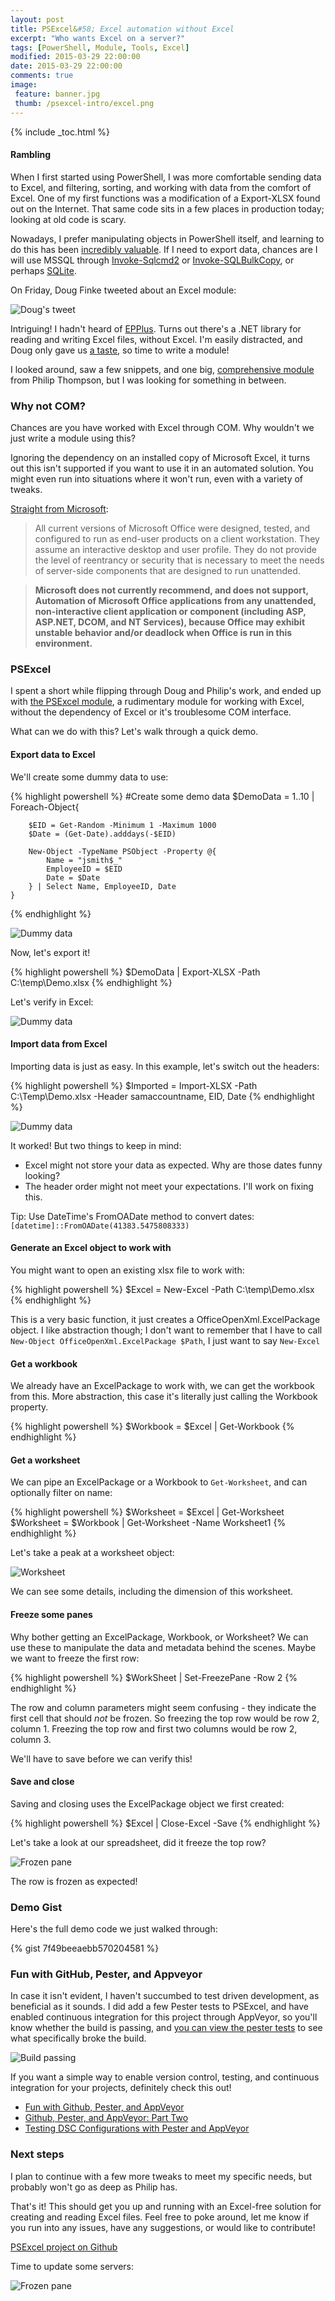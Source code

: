 ```yaml
---
layout: post
title: PSExcel&#58; Excel automation without Excel
excerpt: "Who wants Excel on a server?"
tags: [PowerShell, Module, Tools, Excel]
modified: 2015-03-29 22:00:00
date: 2015-03-29 22:00:00
comments: true
image:
 feature: banner.jpg
 thumb: /psexcel-intro/excel.png
---
```

{% include _toc.html %}

#### Rambling

When I first started using PowerShell, I was more comfortable sending data to Excel, and filtering, sorting, and working with data from the comfort of Excel. One of my first functions was a modification of a Export-XLSX found out on the Internet. That same code sits in a few places in production today; looking at old code is scary.

Nowadays, I prefer manipulating objects in PowerShell itself, and learning to do this has been [incredibly valuable](http://ramblingcookiemonster.github.io/Why-PowerShell/). If I need to export data, chances are I will use MSSQL through [Invoke-Sqlcmd2](https://github.com/RamblingCookieMonster/PowerShell/blob/master/Invoke-Sqlcmd2.ps1) or [Invoke-SQLBulkCopy](https://github.com/RamblingCookieMonster/PowerShell/blob/master/Invoke-SQLBulkCopy.ps1), or perhaps [SQLite](http://ramblingcookiemonster.github.io/SQLite-and-PowerShell).

On Friday, Doug Finke tweeted about an Excel module:

![Doug's tweet](/images/psexcel-intro/dfinketweet.png)

Intriguing! I hadn't heard of [EPPlus](https://epplus.codeplex.com/). Turns out there's a .NET library for reading and writing Excel files, without Excel. I'm easily distracted, and Doug only gave us [a taste](https://github.com/dfinke/ImportExcel), so time to write a module!

I looked around, saw a few snippets, and one big, [comprehensive module](https://excelpslib.codeplex.com/) from Philip Thompson, but I was looking for something in between.

### Why not COM?

Chances are you have worked with Excel through COM. Why wouldn't we just write a module using this?

Ignoring the dependency on an installed copy of Microsoft Excel, it turns out this isn't supported if you want to use it in an automated solution. You might even run into situations where it won't run, even with a variety of tweaks.

[Straight from Microsoft](https://support.microsoft.com/en-us/kb/257757):

> All current versions of Microsoft Office were designed, tested, and configured to run as end-user products on a client workstation. They assume an interactive desktop and user profile. They do not provide the level of reentrancy or security that is necessary to meet the needs of server-side components that are designed to run unattended.

> **Microsoft does not currently recommend, and does not support, Automation of Microsoft Office applications from any unattended, non-interactive client application or component (including ASP, ASP.NET, DCOM, and NT Services), because Office may exhibit unstable behavior and/or deadlock when Office is run in this environment.**

### PSExcel

I spent a short while flipping through Doug and Philip's work, and ended up with [the PSExcel module](https://github.com/RamblingCookieMonster/PSExcel), a rudimentary module for working with Excel, without the dependency of Excel or it's troublesome COM interface.

What can we do with this? Let's walk through a quick demo.

#### Export data to Excel

We'll create some dummy data to use:

{% highlight powershell %}
#Create some demo data
    $DemoData = 1..10 | Foreach-Object{

        $EID = Get-Random -Minimum 1 -Maximum 1000
        $Date = (Get-Date).adddays(-$EID)

        New-Object -TypeName PSObject -Property @{
            Name = "jsmith$_"
            EmployeeID = $EID
            Date = $Date
        } | Select Name, EmployeeID, Date
    }
{% endhighlight %}

![Dummy data](/images/psexcel-intro/dummydata.png)

Now, let's export it!

{% highlight powershell %}
$DemoData | Export-XLSX -Path C:\temp\Demo.xlsx
{% endhighlight %}

Let's verify in Excel:

![Dummy data](/images/psexcel-intro/export.png)

#### Import data from Excel

Importing data is just as easy. In this example, let's switch out the headers:

{% highlight powershell %}
$Imported = Import-XLSX -Path C:\Temp\Demo.xlsx -Header samaccountname, EID, Date
{% endhighlight %}

![Dummy data](/images/psexcel-intro/imported.png)

It worked! But two things to keep in mind:

* Excel might not store your data as expected. Why are those dates funny looking?
* The header order might not meet your expectations. I'll work on fixing this.

Tip: Use DateTime's FromOADate method to convert dates: ```[datetime]::FromOADate(41383.5475808333)```

#### Generate an Excel object to work with

You might want to open an existing xlsx file to work with:

{% highlight powershell %}
$Excel = New-Excel -Path C:\temp\Demo.xlsx
{% endhighlight %}

This is a very basic function, it just creates a OfficeOpenXml.ExcelPackage object. I like abstraction though; I don't want to remember that I have to call ```New-Object OfficeOpenXml.ExcelPackage $Path```, I just want to say ```New-Excel```

#### Get a workbook

We already have an ExcelPackage to work with, we can get the workbook from this. More abstraction, this case it's literally just calling the Workbook property.

{% highlight powershell %}
$Workbook = $Excel | Get-Workbook
{% endhighlight %}

#### Get a worksheet

We can pipe an ExcelPackage or a Workbook to ```Get-Worksheet```, and can optionally filter on name:

{% highlight powershell %}
$Worksheet = $Excel | Get-Worksheet
$Worksheet = $Workbook | Get-Worksheet -Name Worksheet1
{% endhighlight %}

Let's take a peak at a worksheet object:

![Worksheet](/images/psexcel-intro/worksheet.png)

We can see some details, including the dimension of this worksheet.

#### Freeze some panes

Why bother getting an ExcelPackage, Workbook, or Worksheet? We can use these to manipulate the data and metadata behind the scenes. Maybe we want to freeze the first row:

{% highlight powershell %}
$WorkSheet | Set-FreezePane -Row 2
{% endhighlight %}

The row and column parameters might seem confusing - they indicate the first cell that should *not* be frozen. So freezing the top row would be row 2, column 1. Freezing the top row and first two columns would be row 2, column 3.

We'll have to save before we can verify this!

#### Save and close

Saving and closing uses the ExcelPackage object we first created:

{% highlight powershell %}
$Excel | Close-Excel -Save
{% endhighlight %}

Let's take a look at our spreadsheet, did it freeze the top row?

![Frozen pane](/images/psexcel-intro/frozenpane.png)

The row is frozen as expected!

### Demo Gist

Here's the full demo code we just walked through:

{% gist 7f49beeaebb570204581 %}

### Fun with GitHub, Pester, and Appveyor

In case it isn't evident, I haven't succumbed to test driven development, as beneficial as it sounds. I did add a few Pester tests to PSExcel, and have enabled continuous integration for this project through AppVeyor, so you'll know whether the build is passing, and [you can view the pester tests](https://ci.appveyor.com/project/RamblingCookieMonster/psexcel) to see what specifically broke the build.

![Build passing](/images/appveyor-1/build-passing-large.png)

If you want a simple way to enable version control, testing, and continuous integration for your projects, definitely check this out!

* [Fun with Github, Pester, and AppVeyor](http://ramblingcookiemonster.github.io/GitHub-Pester-AppVeyor/)
* [Github, Pester, and AppVeyor: Part Two](http://ramblingcookiemonster.github.io/Github-Pester-AppVeyor-Part-2/)
* [Testing DSC Configurations with Pester and AppVeyor](http://ramblingcookiemonster.github.io/Testing-DSC-with-Pester-and-AppVeyor/)

### Next steps

I plan to continue with a few more tweaks to meet my specific needs, but probably won't go as deep as Philip has.

That's it! This should get you up and running with an Excel-free solution for creating and reading Excel files. Feel free to poke around, let me know if you run into any issues, have any suggestions, or would like to contribute!

[PSExcel project on Github](https://github.com/RamblingCookieMonster/PSExcel)

Time to update some servers:

![Frozen pane](/images/psexcel-intro/updates.png)

